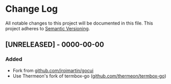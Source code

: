 # Change Log
All notable changes to this project will be documented in this file.
This project adheres to [Semantic Versioning](http://semver.org/).

## [UNRELEASED] - 0000-00-00
### Added
- Fork from [github.com/jroimartin/gocui](https://github.com/jroimartin/gocui/commit/4f518eddb04b8f73870836b6d1941e8aa3c06637)
- Use Thermeon's fork of termbox-go ([github.com/thermeon/termbox-go](https://github.com/thermeon/termbox-go))
